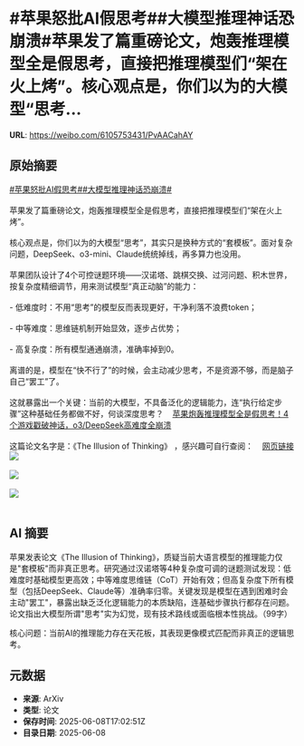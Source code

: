 # #苹果怒批AI假思考##大模型推理神话恐崩溃#苹果发了篇重磅论文，炮轰推理模型全是假思考，直接把推理模型们“架在火上烤”。核心观点是，你们以为的大模型“思考...

**URL**: https://weibo.com/6105753431/PvAACahAY

## 原始摘要

<a href="https://m.weibo.cn/search?containerid=231522type%3D1%26t%3D10%26q%3D%23%E8%8B%B9%E6%9E%9C%E6%80%92%E6%89%B9AI%E5%81%87%E6%80%9D%E8%80%83%23&amp;extparam=%23%E8%8B%B9%E6%9E%9C%E6%80%92%E6%89%B9AI%E5%81%87%E6%80%9D%E8%80%83%23" data-hide=""><span class="surl-text">#苹果怒批AI假思考#</span></a><a href="https://m.weibo.cn/search?containerid=231522type%3D1%26t%3D10%26q%3D%23%E5%A4%A7%E6%A8%A1%E5%9E%8B%E6%8E%A8%E7%90%86%E7%A5%9E%E8%AF%9D%E6%81%90%E5%B4%A9%E6%BA%83%23&amp;extparam=%23%E5%A4%A7%E6%A8%A1%E5%9E%8B%E6%8E%A8%E7%90%86%E7%A5%9E%E8%AF%9D%E6%81%90%E5%B4%A9%E6%BA%83%23" data-hide=""><span class="surl-text">#大模型推理神话恐崩溃#</span></a><br><br>苹果发了篇重磅论文，炮轰推理模型全是假思考，直接把推理模型们“架在火上烤”。<br><br>核心观点是，你们以为的大模型“思考”，其实只是换种方式的“套模板”。面对复杂问题，DeepSeek、o3-mini、Claude统统掉线，再多算力也没用。<br><br>苹果团队设计了4个可控谜题环境——汉诺塔、跳棋交换、过河问题、积木世界，按复杂度精细调节，用来测试模型“真正动脑”的能力：<br><br>- 低难度时：不用“思考”的模型反而表现更好，干净利落不浪费token；<br>    <br>- 中等难度：思维链机制开始显效，逐步占优势；<br>    <br>- 高复杂度：所有模型通通崩溃，准确率掉到0。<br>    <br>离谱的是，模型在“快不行了”的时候，会主动减少思考，不是资源不够，而是脑子自己“罢工”了。<br>    <br>这就暴露出一个关键：当前的大模型，不具备泛化的逻辑能力，连“执行给定步骤”这种基础任务都做不好，何谈深度思考？<a href="https://weibo.cn/sinaurl?u=https%3A%2F%2Fmp.weixin.qq.com%2Fs%2FWRPjXZRm4QRGOUzsJ4FxGA" data-hide=""><span class="url-icon"><img style="width: 1rem;height: 1rem" src="https://h5.sinaimg.cn/upload/2015/09/25/3/timeline_card_small_web_default.png" referrerpolicy="no-referrer"></span><span class="surl-text">苹果炮轰推理模型全是假思考！4个游戏戳破神话，o3/DeepSeek高难度全崩溃</span></a><br><br>这篇论文名字是：《The Illusion of Thinking》 ，感兴趣可自行查阅：<a href="https://weibo.cn/sinaurl?u=https%3A%2F%2Fml-site.cdn-apple.com%2Fpapers%2Fthe-illusion-of-thinking.pdf" data-hide=""><span class="url-icon"><img style="width: 1rem;height: 1rem" src="https://h5.sinaimg.cn/upload/2015/09/25/3/timeline_card_small_web_default.png" referrerpolicy="no-referrer"></span><span class="surl-text">网页链接</span></a><img style="" src="https://tvax4.sinaimg.cn/large/006Fd7o3ly1i27yrmvzjuj30u00b2mzf.jpg" referrerpolicy="no-referrer"><br><br><img style="" src="https://tvax1.sinaimg.cn/large/006Fd7o3ly1i27yqr5rgjj30tg0ekae8.jpg" referrerpolicy="no-referrer"><br><br><img style="" src="https://tvax4.sinaimg.cn/large/006Fd7o3ly1i27yqwnvfjj30u00x14ap.jpg" referrerpolicy="no-referrer"><br><br>

## AI 摘要

苹果发表论文《The Illusion of Thinking》，质疑当前大语言模型的推理能力仅是"套模板"而非真正思考。研究通过汉诺塔等4种复杂度可调的谜题测试发现：低难度时基础模型更高效；中等难度思维链（CoT）开始有效；但高复杂度下所有模型（包括DeepSeek、Claude等）准确率归零。关键发现是模型在遇到困难时会主动"罢工"，暴露出缺乏泛化逻辑能力的本质缺陷，连基础步骤执行都存在问题。论文指出大模型所谓"思考"实为幻觉，现有技术路线或面临根本性挑战。（99字）  

核心问题：当前AI的推理能力存在天花板，其表现更像模式匹配而非真正的逻辑思考。

## 元数据

- **来源**: ArXiv
- **类型**: 论文
- **保存时间**: 2025-06-08T17:02:51Z
- **目录日期**: 2025-06-08
